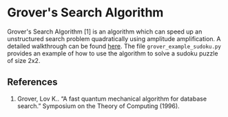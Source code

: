 # Grover's Search Algorithm

Grover's Search Algorithm [1] is an algorithm which can speed up an unstructured search problem quadratically using amplitude amplification. A detailed walkthrough can be found [here](https://quantum-computing.ibm.com/composer/docs/iqx/guide/grovers-algorithm). The file `grover_example_sudoku.py` provides an example of how to use the algorithm to solve a sudoku puzzle of size 2x2.


## References

1. Grover, Lov K.. “A fast quantum mechanical algorithm for database search.” Symposium on the Theory of Computing (1996).
